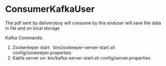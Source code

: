 # ConsumerKafkaUser
The pdf sent by deliveryboy will consume by this enduser will save the data in file and on local storage

Kafka Commands:
1. Zookerkeper start:  bin/zookeeper-server-start.sh config/zookeeper.properties 
2. Kakfa server on: bin/kafka-server-start.sh config/server.properties
  


